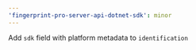 ```yaml
---
'fingerprint-pro-server-api-dotnet-sdk': minor
---
```


Add `sdk` field with platform metadata to `identification`